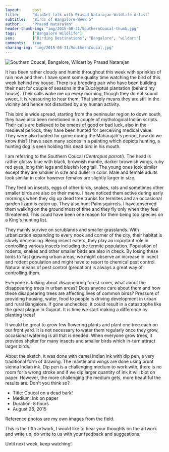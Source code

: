 ```yaml
---
layout:     post
title:      "WildArt talk with Prasad Natarajan-Wildlife Artist"
subtitle:   "Birds of Bangalore-Week 5"
author:     "Prasad Natarajan"
header-thumb-img: "img/2015-08-31/SouthernCoucal-thumb.jpg"
tags:       ["Bangalore Wildlife"]
seo: 		["Birding Destinations", "Bangalore", "wildart"]
comments:   true
sharing-img: "img/2015-08-31/SouthernCoucal.jpg"
---
```



<img src="{{ site.baseurl }}/img/2015-08-31/SouthernCoucal.jpg" alt="Southern Coucal, Bangalore, Wildart by Prasad Natarajan">

<p>It has been rather cloudy and humid throughout this week with sprinkles of rain now and then. I have spent some quality time watching the bird of this week behind my house. There is a breeding pair who have been building their nest for couple of seasons in the Eucalyptus plantation (behind my house). Their calls wake me up every morning, though they do not sound sweet, it is reassuring to hear them. That simply means they are still in the vicinity and hence not disturbed by any human activity.</p>

<p>This bird is wide spread, starting from the peninsular region to down south, they have also been mentioned in a couple of mythological Indian scripts. Their calls are believed to be omens of good or bad luck, also in the medieval periods, they have been hunted for perceiving medical value. They were also hunted for game during the Maharajah's period, how do we know this? I have seen many scenes in a painting which depicts hunting,  a hunting dog is seen holding this dead bird in his mouth.</p>

<p>I am referring to the Southern Coucal (<em>Centropus parroti</em>). The head is rather glossy blue with black, brownish mantle, darker brownish wings, ruby red eyes, long thin legs and blueish long tail. The young ones look similar except they are smaller in size and duller in color. Male and female adults look similar in color however females are slightly larger in size.</p> 

<p>They feed on insects, eggs of other birds, snakes, rats and sometimes other smaller birds are also on their menu. I have noticed them active during early mornings when they dig up dead tree trunks for termites and an occasional garden lizard is eaten up. They also hunt Palm squirrels. I have observed them walking on the ground most of time and they fly only when they feel threatened. This could have been one reason for them being top species on a King's hunting list.</p> 

<p>They mainly survive on scrublands and smaller grasslands. With urbanization expanding to every nook and corner of the city, their habitat is slowly decreasing. Being insect eaters, they play an important role in controlling various insects including the termite population. Population of rodents, snakes and other smaller birds are also in check. By losing these birds to fast growing urban areas, we might observe an increase in insect and rodent population and might have to resort to chemical pest control. Natural means of pest control (predation) is always a great way of controlling them.</p>

<p>Everyone is talking about disappearing forest cover, what about the disappearing trees in urban areas? Does anyone care about them and how these disappearing trees are affecting lives of common birds? Pressure of providing housing, water, food to people is driving development in urban and rural Bangalore. If gone unchecked, it could result in a catastrophe like the great plague in Gujarat. It is time we start making a difference by planting trees!</p>

<p>It would be great to grow few flowering plants and plant one tree each on our front yard. It is not necessary to water them regularly once they grow, occasional watering is all that is needed. When everyone grow trees, it provides shelter for many insects and smaller birds which in-turn attract larger birds.</p> 

<p>About the sketch, it was done with camel Indian ink with dip pen, a very traditional form of drawing. The mantle and wings are done using brunt sienna Indian ink. Dip pen is a challenging medium to work with, there is no room for a wrong stroke and if we dip larger quantity of ink it will blot on paper. However, the more challenging the medium gets, more beautiful the results are. Don't you think so?</p>

<p>
	<ul>
		 <li>Title: Coucal on a dead bark! </li>
		 <li>Medium: Ink on paper</li>
		 <li>Duration: 8 hours</li>
		 <li>August 26, 2015</li>
 	</ul>
</p>

<p>Reference photos are my own images from the field.</p>

<p>This is the fifth artwork, I would like to hear your thoughts on the artwork and write up, do write to us with your feedback and suggestions.</p> 

<p>Until next week, keep watching!</p>